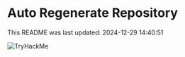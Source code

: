 # Auto Regenerate Repository

This README was last updated: 2024-12-29 14:40:51

 ![TryHackMe](https://tryhackme.com/badge/533634)